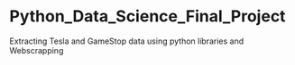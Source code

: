 # Python_Data_Science_Final_Project
Extracting Tesla and GameStop data using python libraries and Webscrapping
